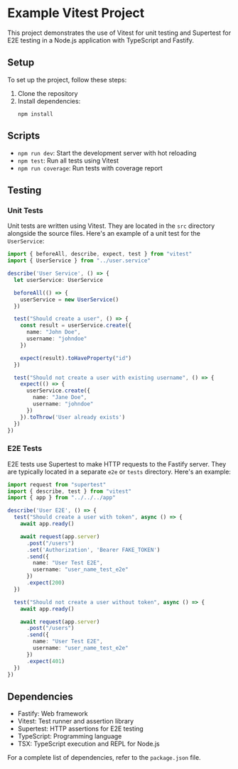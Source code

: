 

# Example Vitest Project

This project demonstrates the use of Vitest for unit testing and Supertest for E2E testing in a Node.js application with TypeScript and Fastify.

## Setup

To set up the project, follow these steps:

1. Clone the repository
2. Install dependencies:
   ```
   npm install
   ```

## Scripts

- `npm run dev`: Start the development server with hot reloading
- `npm test`: Run all tests using Vitest
- `npm run coverage`: Run tests with coverage report

## Testing

### Unit Tests

Unit tests are written using Vitest. They are located in the `src` directory alongside the source files. Here's an example of a unit test for the `UserService`:

```typescript
import { beforeAll, describe, expect, test } from "vitest"
import { UserService } from "../user.service"

describe('User Service', () => {
  let userService: UserService

  beforeAll(() => {
    userService = new UserService()
  })

  test("Should create a user", () => {
    const result = userService.create({
      name: "John Doe",
      username: "johndoe"
    })

    expect(result).toHaveProperty("id")
  })

  test("Should not create a user with existing username", () => {
    expect(() => {
      userService.create({
        name: "Jane Doe",
        username: "johndoe"
      })
    }).toThrow('User already exists')
  })
})
```

### E2E Tests

E2E tests use Supertest to make HTTP requests to the Fastify server. They are typically located in a separate `e2e` or `tests` directory. Here's an example:

```typescript
import request from "supertest"
import { describe, test } from "vitest"
import { app } from "../../../app"

describe('User E2E', () => {
  test("Should create a user with token", async () => {
    await app.ready()

    await request(app.server)
      .post("/users")
      .set('Authorization', 'Bearer FAKE_TOKEN')
      .send({
        name: "User Test E2E",
        username: "user_name_test_e2e"
      })
      .expect(200)
  })

  test("Should not create a user without token", async () => {
    await app.ready()

    await request(app.server)
      .post("/users")
      .send({
        name: "User Test E2E",
        username: "user_name_test_e2e"
      })
      .expect(401)
  })
})
```

## Dependencies

- Fastify: Web framework
- Vitest: Test runner and assertion library
- Supertest: HTTP assertions for E2E testing
- TypeScript: Programming language
- TSX: TypeScript execution and REPL for Node.js

For a complete list of dependencies, refer to the `package.json` file.

